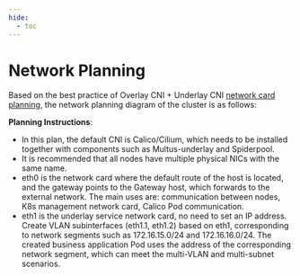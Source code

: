 ```yaml
---
hide:
  - toc
---
```


# Network Planning

Based on the best practice of Overlay CNI + Underlay CNI [network card planning](./ethplan.md), the network planning diagram of the cluster is as follows:



**Planning Instructions**:

- In this plan, the default CNI is Calico/Cilium, which needs to be installed together with components such as Multus-underlay and Spiderpool.
- It is recommended that all nodes have multiple physical NICs with the same name.
- eth0 is the network card where the default route of the host is located, and the gateway points to the Gateway host, which forwards to the external network.
   The main uses are: communication between nodes, K8s management network card, Calico Pod communication.
- eth1 is the underlay service network card, no need to set an IP address.
   Create VLAN subinterfaces (eth1.1, eth1.2) based on eth1, corresponding to network segments such as 172.16.15.0/24 and 172.16.16.0/24.
   The created business application Pod uses the address of the corresponding network segment, which can meet the multi-VLAN and multi-subnet scenarios.